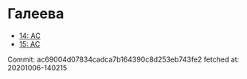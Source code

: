 # Галеева
- [14: AC](14.md)
- [15: AC](15.md)

Commit: ac69004d07834cadca7b164390c8d253eb743fe2
 fetched at: 20201006-140215
